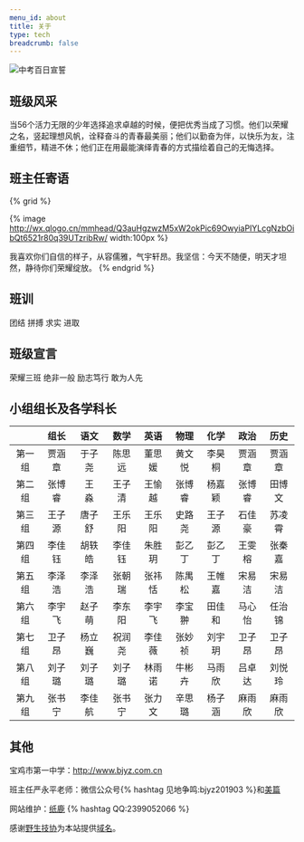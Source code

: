 ```yaml
---
menu_id: about
title: 关于
type: tech
breadcrumb: false
---
```


![中考百日宣誓](https://wsrv.nl/?url=ss2.meipian.me/users/16033976/e8fe6a4e778f4033b9a5b15a10743dff.jpg)

## 班级风采

当56个活力无限的少年选择追求卓越的时候，便把优秀当成了习惯。他们以荣耀之名，竖起理想风帆，诠释奋斗的青春最美丽；他们以勤奋为伴，以快乐为友，注重细节，精进不休；他们正在用最能演绎青春的方式描绘着自己的无悔选择。

## 班主任寄语

{% grid %}
<!-- cell -->
{% image http://wx.qlogo.cn/mmhead/Q3auHgzwzM5xW2okPic69OwyiaPIYLcgNzbOibQt6521r80q39UTzribRw/ width:100px %}
<!-- cell -->
我喜欢你们自信的样子，从容儒雅，气宇轩昂。我坚信：今天不随便，明天才坦然，静待你们荣耀绽放。
{% endgrid %}

## 班训

团结 拼搏 求实 进取

## 班级宣言

荣耀三班 绝非一般 励志笃行 敢为人先

## 小组组长及各学科长

|        |  组长  |  语文  |  数学  |  英语  |  物理  |  化学  |  政治  |  历史  |
| :----: | :----: | :----: | :----: | :----: | :----: | :----: | :----: | :----: |
| 第一组 | 贾涵章 | 于子尧 | 陈思远 | 董思媛 | 黄文悦 | 李昊桐 | 贾涵章 | 贾涵章 |
| 第二组 | 张博睿 | 王　淼 | 王子清 | 王愉越 | 张博睿 | 杨嘉颖 | 张博睿 | 田博文 |
| 第三组 | 王子源 | 唐子舒 | 王乐阳 | 王乐阳 | 史路尧 | 王子源 | 石佳豪 | 苏凌霄 |
| 第四组 | 李佳钰 | 胡轶皓 | 李佳钰 | 朱胜玥 | 彭乙丁 | 彭乙丁 | 王雯榕 | 张秦嘉 |
| 第五组 | 李泽浩 | 李泽浩 | 张朝瑞 | 张祎恬 | 陈禺松 | 王帷嘉 | 宋易洁 | 宋易洁 |
| 第六组 | 李宇飞 | 赵子萌 | 李东阳 | 李宇飞 | 李宝翀 | 田佳和 | 马心怡 | 任治锦 |
| 第七组 | 卫子昂 | 杨立巍 | 祝润尧 | 李佳薇 | 张妙祯 | 刘宇玥 | 卫子昂 | 卫子昂 |
| 第八组 | 刘子璐 | 刘子璐 | 刘子璐 | 林雨诺 | 牛彬卉 | 马雨欣 | 吕卓达 | 刘悦玲 |
| 第九组 | 张书宁 | 李佳航 | 张书宁 | 张力文 | 辛思璐 | 杨子涵 | 麻雨欣 | 麻雨欣 |

## 其他

宝鸡市第一中学：http://www.bjyz.com.cn

班主任严永平老师：微信公众号{% hashtag 见地争鸣:bjyz201903 %}和[美篇](https://www.meipian.cn/c/16033976)

网站维护：[纸鹿](https://zhilu.cyou) {% hashtag QQ:2399052066 %}

感谢[野生技协](https://thisis.host/)为本站提供[域名](https://thisis.host/site)。
